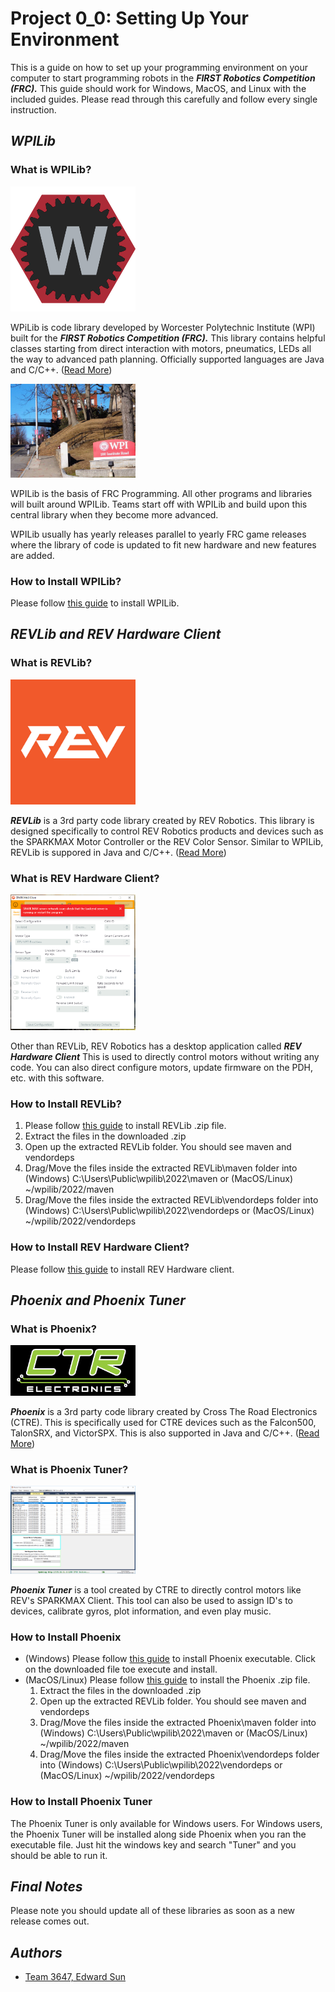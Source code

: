 # Project 0_0: Setting Up Your Environment
This is a guide on how to set up your programming environment on your computer to start programming robots in the ***FIRST Robotics Competition (FRC).*** This guide should work for Windows, MacOS, and Linux with the included guides. Please read through this carefully and follow every single instruction.

## ***WPILib***
### What is WPILib?
<!---![](WPILibLogo.png)--->
<img src="images\WPILibLogo.png" alt="drawing" width="200"/>

WPiLib is code library developed by Worcester Polytechnic Institute (WPI) built for the ***FIRST Robotics Competition (FRC).*** This library contains helpful classes starting from direct interaction with motors, pneumatics, LEDs all the way to advanced path planning. Officially supported languages are Java and C/C++. ([Read More](https://docs.wpilib.org/en/stable/docs/software/what-is-wpilib.html#:~:text=The%20WPI%20Robotics%20Library%20(WPILib,and%20used%20by%20other%20software.)))

<!---![](WPILoc.jpeg)--->
<img src="images\WPILoc.jpeg" alt="drawing" width="200"/>

WPILib is the basis of FRC Programming. All other programs and libraries will built around WPILib. Teams start off with WPILib and build upon this central library when they become more advanced. 

WPILib usually has yearly releases parallel to yearly FRC game releases where the library of code is updated to fit new hardware and new features are added. 

### How to Install WPILib?
Please follow [this guide](https://docs.wpilib.org/en/stable/docs/zero-to-robot/step-2/wpilib-setup.html) to install WPILib.

## ***REVLib and REV Hardware Client***
### What is REVLib?
<!---![](REV.png)--->
<img src="images\REV.png" alt="drawing" width="200"/>

***REVLib*** is a 3rd party code library created by REV Robotics. This library is designed specifically to control REV Robotics products and devices such as the SPARKMAX Motor Controller or the REV Color Sensor. Similar to WPILib, REVLib is suppored in Java and C/C++. ([Read More](https://www.revrobotics.com/))

### What is REV Hardware Client?
<img src="images\SparkClient.png" alt="drawing" width="200"/>

Other than REVLib, REV Robotics has a desktop application called ***REV Hardware Client*** This is used to directly control motors without writing any code. You can also direct configure motors, update firmware on the PDH, etc. with this software.

### How to Install REVLib?
1. Please follow [this guide](https://docs.revrobotics.com/sparkmax/software-resources/spark-max-api-information#c++-and-java) to install REVLib .zip file.
2. Extract the files in the downloaded .zip
3. Open up the extracted REVLib folder. You should see maven and vendordeps
4. Drag/Move the files inside the extracted REVLib\\maven folder into 
(Windows) C:\\Users\\Public\\wpilib\\2022\\maven or (MacOS/Linux) ~/wpilib/2022/maven
5. Drag/Move the files inside the extracted REVLib\\vendordeps folder into
(Windows) C:\\Users\\Public\\wpilib\\2022\\vendordeps or (MacOS/Linux) ~/wpilib/2022/vendordeps

### How to Install REV Hardware Client?
Please follow [this guide](https://docs.revrobotics.com/sparkmax/spark-max-client/getting-started-with-the-spark-max-client) to install REV Hardware client.

## ***Phoenix and Phoenix Tuner***
### What is Phoenix?
<!---![](CTRE.png)--->
<img src="images\CTRE.png" alt="drawing" width="200"/>

***Phoenix*** is a 3rd party code library created by Cross The Road Electronics (CTRE). This is specifically used for CTRE devices such as the Falcon500, TalonSRX, and VictorSPX. This is also supported in Java and C/C++. ([Read More](https://store.ctr-electronics.com/))

### What is Phoenix Tuner?
<!---![](PTuner.png)--->
<img src="images\PTuner.png" alt="drawing" width="200"/>

***Phoenix Tuner*** is a tool created by CTRE to directly control motors like REV's SPARKMAX Client. This tool can also be used to assign ID's to devices, calibrate gyros, plot information, and even play music.

### How to Install Phoenix
- (Windows) Please follow [this guide](https://store.ctr-electronics.com/software/) to install Phoenix executable. Click on the downloaded file toe execute and install. 
- (MacOS/Linux) Please follow [this guide](https://store.ctr-electronics.com/software/) to install the Phoenix .zip file. 
	1. Extract the files in the downloaded .zip
	2. Open up the extracted REVLib folder. You should see maven and vendordeps
	3. Drag/Move the files inside the extracted Phoenix\\maven folder into 
(Windows) C:\\Users\\Public\\wpilib\\2022\\maven or (MacOS/Linux) ~/wpilib/2022/maven
	4. Drag/Move the files inside the extracted Phoenix\\vendordeps folder into
(Windows) C:\\Users\\Public\\wpilib\\2022\\vendordeps or (MacOS/Linux) ~/wpilib/2022/vendordeps

### How to Install Phoenix Tuner
The Phoenix Tuner is only available for Windows users. For Windows users, the Phoenix Tuner will be installed along side Phoenix when you ran the executable file. Just hit the windows key and search "Tuner" and you should be able to run it.

## ***Final Notes***
Please note you should update all of these libraries as soon as a new release comes out.

## ***Authors***
- [Team 3647, Edward Sun](https://github.com/EdwardoSunny)


